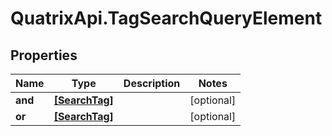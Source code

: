 # QuatrixApi.TagSearchQueryElement

## Properties
Name | Type | Description | Notes
------------ | ------------- | ------------- | -------------
**and** | [**[SearchTag]**](SearchTag.md) |  | [optional] 
**or** | [**[SearchTag]**](SearchTag.md) |  | [optional] 


